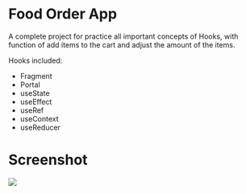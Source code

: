 # Food Order App

A complete project for practice all important concepts of Hooks, with function of add items to the cart and adjust the amount of the items.

Hooks included:

- Fragment
- Portal
- useState
- useEffect
- useRef
- useContext
- useReducer

# Screenshot

<img src="./screenshots/food-order-app.gif">
